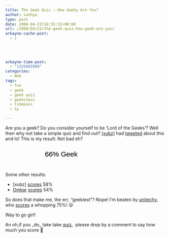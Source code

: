 ```yaml
---
title: The Geek Quiz – How Geeky Are You?
author: sathya
type: post
date: 2008-04-21T18:55:31+00:00
url: /2008/04/22/the-geek-quiz-how-geek-are-you/
arkayne-cache-post:
  - |
    
    
    
    
arkayne-time-post:
  - "1325693560"
categories:
  - Web
tags:
  - fun
  - geek
  - geek quiz
  - geekiness
  - timepass
  - tp

---
```

Are you a geek? Do you consider yourself to be &#8216;Lord of the Geeks&#8217;? Well then why not take a simple quiz and find out? <a href="http://xubz.com/" target="_blank">[xubz]</a> had <a href="http://twitter.com/xubz/statuses/793736794" target="_blank">tweeted</a> about this and lo! This is my result: Not bad eh?<a style="display: block; background: url(http://assets.justsayhi.com/badges/735/418/geek_badge1_green.aq3hjmpxje.jpg) no-repeat; width: 268px; height: 82px; text-decoration: none" href="http://www.justsayhi.com/bb/geek"><span style="display: block; padding-left: 125px; font-size: 22px; padding-top: 28px; font-family: arial; color: #000000;">66% Geek</span></a>

Some other results:

  * [xubz] <a href="http://twitter.com/xubz/statuses/793736794" target="_blank">scores</a> 58%
  * <a rel="nofollow" href="http://intelomkar.wordpress.com" target="_blank">Omkar</a> <a href="http://twitter.com/omkarnath/statuses/793750851" target="_blank">scores</a> 54%

So does that make me, the err, &#8220;geekiest&#8221;? Nope! I&#8217;m beaten by <a rel="nofollow" href="http://unitechy.com" target="_blank">unitechy</a>, who <a rel="nofollow" href="http://twitter.com/unitechy/statuses/793754237" target="_blank">scores</a> a whopping 75%! 😮

Way to go girl!

An oh,if you \_do\_ take take <a rel="nofollow" href="http://www.justsayhi.com/bb/geek" target="_blank">quiz</a>,  please drop by a comment to say how much you score 🙂

